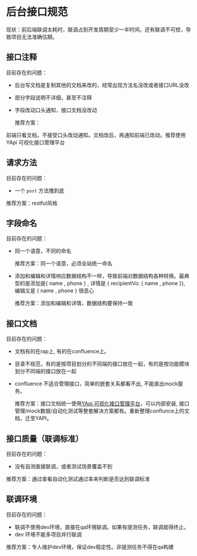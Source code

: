 # 后台接口规范

现状：前后端联调太耗时，联调占到开发周期至少一半时间，还有联调不可控，导致项目无法准确估期。

## 接口注释

目前存在的问题：

- 后台写文档是复制其他的文档来改的，经常出现方法名没改或者接口URL没改

- 部分字段说明不详细，甚至不注释

- 字段改动口头通知，接口文档没改动

  推荐方案：

 前端只看文档，不接受口头改动通知。文档改后，再通知前端已改动。推荐使用YApi 可视化接口管理平台

## 请求方法

目前存在的问题：

- 一个 `post` 方法撸到底

推荐方案：restful风格

## 字段命名

目前存在的问题：

- 同一个语意，不同的命名

  推荐方案：同一个语意，必须全站统一命名

- 添加和编辑和详情响应数据结构不一样，导致前端对数据结构各种转换。最典型的是添加是{ name , phone } , 详情是 { recipientVo: { name , phone }}, 编辑又是 { name , phone } 很恶心

  推荐方案：添加和编辑和详情，数据结构要保持一致

## 接口文档

目前存在的问题：

- 文档有的在rap上, 有的在confluence上。

- 目录不规范，有的是按项目划分的不同端的接口放在一起，有的是按功能模块划分不同端的接口放在一起

- confluence 不适合管理接口，简单的嵌套关系都看不出, 不能直出mock服务。

  推荐方案：接口文档统一使用[YApi 可视化接口管理平台][1]，可以内部安装, 接口管理/mock数据/自动化测试等整套解决方案都有。重新整理conflunce上的文档，迁至YAPI。

## 接口质量（联调标准）

目前存在的问题：

- 没有自测直接联调，或者测试场景覆盖不到

推荐方案：通过查看自动化测试通过率来判断是否达到联调标准


## 联调环境

目前存在的问题：

- 联调不使用dev环境，直接在qa环境联调。如果有提测任务，联调就得终止。
- dev 环境不能多项目并行联调

推荐方案：专人维护dev环境，保证dev稳定性。非提测任务不得在qa构建


[1]:http://yapi.demo.qunar.com/ "YApi 可视化接口管理平台"